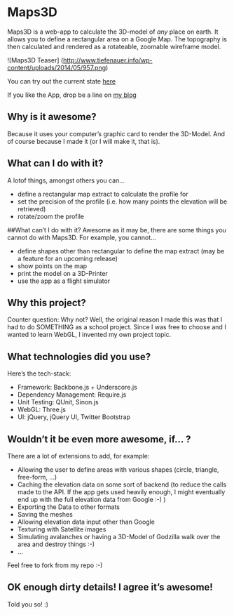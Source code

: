 Maps3D
========
Maps3D is a web-app to calculate the 3D-model of *any* place on earth. It allows you to define a rectangular area on a Google Map. The topography is then calculated and rendered as a rotateable, zoomable wireframe model.

![Maps3D Teaser]
(http://www.tiefenauer.info/wp-content/uploads/2014/05/957.png)

You can try out the current state [here][web-app]

If you like the App, drop be a line on [my blog][blog]

## Why is it awesome?
Because it uses your computer’s graphic card to render the 3D-Model. And of course because I made it (or I will make it, that is).

## What can I do with it?
A lotof things, amongst others you can…

* define a rectangular map extract to calculate the profile for
* set the precision of the profile (i.e. how many points the elevation will be retrieved)
* rotate/zoom the profile

##What can’t I do with it?
Awesome as it may be, there are some things you cannot do with Maps3D. For example, you cannot…

* define shapes other than rectangular to define the map extract (may be a feature for an upcoming release)
* show points on the map
* print the model on a 3D-Printer
* use the app as a flight simulator

## Why this project?
Counter question: Why not? Well, the original reason I made this was that I had to do SOMETHING as a school project. Since I was free to choose and I wanted to learn WebGL, I invented my own project topic.

## What technologies did you use?
Here’s the tech-stack:

* Framework: Backbone.js + Underscore.js
* Dependency Management: Require.js
* Unit Testing: QUnit, Sinon.js
* WebGL: Three.js
* UI: jQuery, jQuery UI, Twitter Bootstrap

## Wouldn’t it be even more awesome, if… ?
There are a lot of extensions to add, for example:

* Allowing the user to define areas with various shapes (circle, triangle, free-form, …)
* Caching the elevation data on some sort of backend (to reduce the calls made to the API. If the app gets used heavily enough, I might eventually end up with the full elevation data from Google :-) )
* Exporting the Data to other formats
* Saving the meshes
* Allowing elevation data input other than Google
* Texturing with Satellite images
* Simulating avalanches or having a 3D-Model of Godzilla walk over the area and destroy things :-)
* …

Feel free to fork from my repo :-)

## OK enough dirty details! I agree it’s awesome!
Told you so! :)

[web-app]:http://maps3d.tiefenauer.info
[blog]:http://www.tiefenauer.info/?page_id=24
